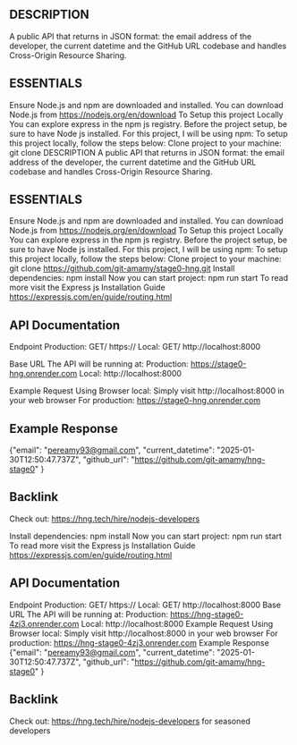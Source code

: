 ## DESCRIPTION
A public API that returns in JSON format: the email address of the developer, the current datetime and the GitHub URL codebase and handles Cross-Origin Resource Sharing.

## ESSENTIALS
Ensure Node.js and npm are downloaded and installed. You can download Node.js from https://nodejs.org/en/download
To Setup this project Locally
You can explore express in the npm js registry. Before the project setup, be sure to have Node js installed. For this project, I will be using npm:
To setup this project locally, follow the steps below:
Clone project to your machine: git clone DESCRIPTION
A public API that returns in JSON format: the email address of the developer, the current datetime and the GitHub URL codebase and handles Cross-Origin Resource Sharing.

##  ESSENTIALS
Ensure Node.js and npm are downloaded and installed. You can download Node.js from https://nodejs.org/en/download
To Setup this project Locally
You can explore express in the npm js registry. Before the project setup, be sure to have Node js installed. For this project, I will be using npm:
To setup this project locally, follow the steps below:
Clone project to your machine: git clone https://github.com/git-amamy/stage0-hng.git
Install dependencies: npm install
Now you can start project: npm run start
To read more visit the Express js Installation Guide https://expressjs.com/en/guide/routing.html

## API Documentation
Endpoint Production: GET/ https:// Local: GET/ http://localhost:8000

Base URL The API will be running at: Production: https://stage0-hng.onrender.com Local: http://localhost:8000

Example Request Using Browser local: Simply visit http://localhost:8000 in your web browser 
For production: https://stage0-hng.onrender.com

## Example Response
{"email": "pereamy93@gmail.com", "current_datetime": "2025-01-30T12:50:47.737Z", "github_url": "https://github.com/git-amamy/hng-stage0" }

## Backlink
Check out: https://hng.tech/hire/nodejs-developers


Install dependencies: npm install
Now you can start project: npm run start
To read more visit the Express js Installation Guide https://expressjs.com/en/guide/routing.html

## API Documentation
Endpoint Production: GET/ https:// Local: GET/ http://localhost:8000
Base URL The API will be running at: Production: https://hng-stage0-4zj3.onrender.com Local: http://localhost:8000
Example Request Using Browser local: Simply visit http://localhost:8000 in your web browser For production: https://hng-stage0-4zj3.onrender.com
Example Response
{"email": "pereamy93@gmail.com", "current_datetime": "2025-01-30T12:50:47.737Z", "github_url": "https://github.com/git-amamy/hng-stage0" }

## Backlink
Check out: https://hng.tech/hire/nodejs-developers for seasoned developers

